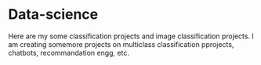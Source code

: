 # Data-science
Here are my some classification projects and image classification projects. I am creating somemore projects on multiclass classification pprojects, chatbots, recommandation engg, etc. 
